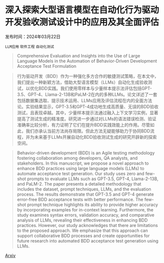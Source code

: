# 深入探索大型语言模型在自动化行为驱动开发验收测试设计中的应用及其全面评估

发布时间：2024年03月22日

`LLM应用` `软件工程` `自动化测试`

> Comprehensive Evaluation and Insights into the Use of Large Language Models in the Automation of Behavior-Driven Development Acceptance Test Formulation

> 行为驱动开发（BDD）作为一种强化多方合作的敏捷测试策略，在本文中，我们提出一种新颖方法，借助大型语言模型（LLMs）自动化生成验收测试，以优化BDD实践。我们使用零样本与少量样本提示法评估包括GPT-3.5、GPT-4、Llama-2-13B和PaLM-2在内的多种LLMs。论文详述了一套包括数据集选取、提示技术运用、LLMs应用及评估流程在内的全面方法论。实验结果显示，GPT-3.5和GPT-4成功地生成高质量、无误的BDD验收测试，且表现卓越。其中，少量样本提示法通过融入上下文学习实例，显著提高了测试生成的精准度。研究进一步通过对LLMs的语法错误检测、验证准确率比较分析，有力证明了它们在提升BDD实践效能上的作用。尽管如此，我们亦承认当前方法尚存局限。但此方法无疑能够助力于协同BDD流程，并为未来基于LLMs开展自动化BDD验收测试生成的研究开辟新的探索空间。

> Behavior-driven development (BDD) is an Agile testing methodology fostering collaboration among developers, QA analysts, and stakeholders. In this manuscript, we propose a novel approach to enhance BDD practices using large language models (LLMs) to automate acceptance test generation. Our study uses zero and few-shot prompts to evaluate LLMs such as GPT-3.5, GPT-4, Llama-2-13B, and PaLM-2. The paper presents a detailed methodology that includes the dataset, prompt techniques, LLMs, and the evaluation process. The results demonstrate that GPT-3.5 and GPT-4 generate error-free BDD acceptance tests with better performance. The few-shot prompt technique highlights its ability to provide higher accuracy by incorporating examples for in-context learning. Furthermore, the study examines syntax errors, validation accuracy, and comparative analysis of LLMs, revealing their effectiveness in enhancing BDD practices. However, our study acknowledges that there are limitations to the proposed approach. We emphasize that this approach can support collaborative BDD processes and create opportunities for future research into automated BDD acceptance test generation using LLMs.

[Arxiv](https://arxiv.org/abs/2403.14965)